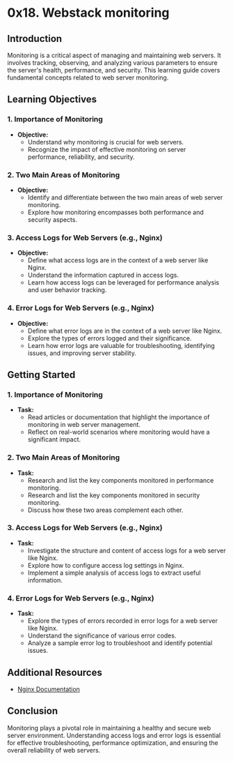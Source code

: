 # 0x18. Webstack monitoring

## Introduction

Monitoring is a critical aspect of managing and maintaining web servers. It involves tracking, observing, and analyzing various parameters to ensure the server's health, performance, and security. This learning guide covers fundamental concepts related to web server monitoring.

## Learning Objectives

### 1. Importance of Monitoring

- **Objective:**
  - Understand why monitoring is crucial for web servers.
  - Recognize the impact of effective monitoring on server performance, reliability, and security.

### 2. Two Main Areas of Monitoring

- **Objective:**
  - Identify and differentiate between the two main areas of web server monitoring.
  - Explore how monitoring encompasses both performance and security aspects.

### 3. Access Logs for Web Servers (e.g., Nginx)

- **Objective:**
  - Define what access logs are in the context of a web server like Nginx.
  - Understand the information captured in access logs.
  - Learn how access logs can be leveraged for performance analysis and user behavior tracking.

### 4. Error Logs for Web Servers (e.g., Nginx)

- **Objective:**
  - Define what error logs are in the context of a web server like Nginx.
  - Explore the types of errors logged and their significance.
  - Learn how error logs are valuable for troubleshooting, identifying issues, and improving server stability.

## Getting Started

### 1. Importance of Monitoring

- **Task:**
  - Read articles or documentation that highlight the importance of monitoring in web server management.
  - Reflect on real-world scenarios where monitoring would have a significant impact.

### 2. Two Main Areas of Monitoring

- **Task:**
  - Research and list the key components monitored in performance monitoring.
  - Research and list the key components monitored in security monitoring.
  - Discuss how these two areas complement each other.

### 3. Access Logs for Web Servers (e.g., Nginx)

- **Task:**
  - Investigate the structure and content of access logs for a web server like Nginx.
  - Explore how to configure access log settings in Nginx.
  - Implement a simple analysis of access logs to extract useful information.

### 4. Error Logs for Web Servers (e.g., Nginx)

- **Task:**
  - Explore the types of errors recorded in error logs for a web server like Nginx.
  - Understand the significance of various error codes.
  - Analyze a sample error log to troubleshoot and identify potential issues.

## Additional Resources

- [Nginx Documentation](https://nginx.org/en/docs/)

## Conclusion

Monitoring plays a pivotal role in maintaining a healthy and secure web server environment. Understanding access logs and error logs is essential for effective troubleshooting, performance optimization, and ensuring the overall reliability of web servers.
